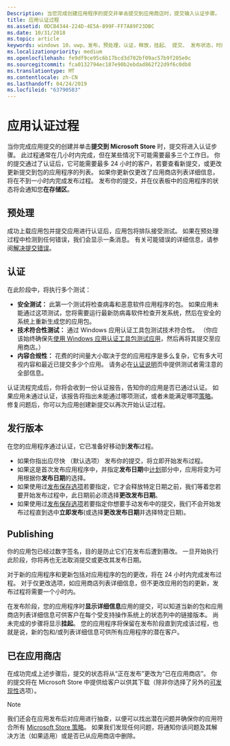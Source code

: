 ```yaml
---
Description: 当您完成创建应用程序的提交并单击提交到应用商店时，提交输入认证步骤。
title: 应用认证过程
ms.assetid: 0DCB4344-224D-4E5A-899F-FF7A89F23DBC
ms.date: 10/31/2018
ms.topic: article
keywords: windows 10，uwp，发布，预处理，认证，释放，挂起、 提交、 发布状态，时间
ms.localizationpriority: medium
ms.openlocfilehash: fe9df9ce95c6b17bcd3d702bf09ac57b9f205e0c
ms.sourcegitcommit: fca0132794ec187e90b2ebdad862f22d9f6c0db8
ms.translationtype: MT
ms.contentlocale: zh-CN
ms.lasthandoff: 04/24/2019
ms.locfileid: "63790583"
---
```

# <a name="the-app-certification-process"></a>应用认证过程

当你完成应用提交的创建并单击**提交到 Microsoft Store** 时，提交将进入认证步骤。 此过程通常在几小时内完成，但在某些情况下可能需要最多三个工作日。 你的提交通过了认证后，它可能需要最多 24 小时的客户，若要查看新提交，或更改更新提交到包的应用程序的列表。 如果你更新仅更改了应用商店列表详细信息，将在不到一小时内完成发布过程。  发布你的提交，并在仪表板中的应用程序的状态将会通知您**在存储区**。

## <a name="preprocessing"></a>预处理

成功上载应用包并提交应用进行认证后，应用包将排队接受测试。 如果在预处理过程中检测到任何错误，我们会显示一条消息。 有关可能错误的详细信息，请参阅[解决提交错误](resolve-submission-errors.md)。

## <a name="certification"></a>认证

在此阶段中，将执行多个测试：

-   **安全测试：** 此第一个测试将检查病毒和恶意软件应用程序的包。 如果应用未能通过这项测试，您将需要运行最新防病毒软件检查开发系统，然后在安全的系统上重新生成您的应用包。
-   **技术符合性测试：** 通过 Windows 应用认证工具包测试技术符合性。 （你应该始终确保先[使用 Windows 应用认证工具包测试应用](../debug-test-perf/windows-app-certification-kit.md)，然后再将其提交至应用商店。）
-   **内容合规性：** 花费的时间量大小取决于您的应用程序是多么复杂，它有多大可视内容和最近已提交多少个应用。 请务必在[认证说明](notes-for-certification.md)页中提供测试者需注意的全部信息。

认证流程完成后，你将会收到一份认证报告，告知你的应用是否已通过认证。 如果应用未通过认证，该报告将指出未能通过哪项测试，或者未能满足哪项[策略](https://docs.microsoft.com/legal/windows/agreements/store-policies)。 修复问题后，你可以为应用创建新提交以再次开始认证过程。

## <a name="release"></a>发行版本

在您的应用程序通过认证，它已准备好移动到**发布**过程。

- 如果你指出应尽快 （默认选项） 发布你的提交，将立即开始发布过程。
- 如果这是首次发布应用程序中，并指定**发布日期**中[计划](configure-precise-release-scheduling.md#release)部分中，应用将变为可用根据你**发布日期**的选择。
- 如果使用过[发布保存选项](manage-submission-options.md#publishing-hold-options)若要指定，它才会释放特定日期之前，我们等着您若要开始发布过程中，此日期前必须选择**更改发布日期**。
- 如果使用过[发布保存选项](manage-submission-options.md#publishing-hold-options)若要指定你想要手动发布中的提交，我们不会开始发布过程直到选中**立即发布**(或选择**更改发布日期**并选择特定日期)。


## <a name="publishing"></a>Publishing

你的应用包已经过数字签名，目的是防止它们在发布后遭到篡改。 一旦开始执行此阶段，你将再也无法取消提交或更改其发布日期。

对于新的应用程序和更新包括对应用程序的包的更改，将在 24 小时内完成发布过程。 对于仅更改选项，如应用商店列表详细信息，但不更改应用的包的更新，发布过程将需要一个小时内。

在发布阶段，您的应用程序时**显示详细信息**应用的提交，可以知道当新的包和应用商店列表详细信息可供客户在每个受支持操作系统上的状态列中的链接版本。 尚未完成的步骤将显示**挂起**。 您的应用程序将保留在发布阶段直到完成该过程，也就是说，新的包和/或列表详细信息可供所有应用程序的潜在客户。

## <a name="in-the-store"></a>已在应用商店 

在成功完成上述步骤后，提交的状态将从“正在发布”更改为“已在应用商店”。 你的提交将在 Microsoft Store 中提供给客户以供其下载（除非你选择了另外的[可发现性](choose-visibility-options.md#discoverability)选项）。 

> [!NOTE]
> 我们还会在应用发布后对应用进行抽查，以便可以找出潜在问题并确保你的应用符合所有 [Microsoft Store 策略](https://docs.microsoft.com/legal/windows/agreements/store-policies)。 如果我们发现任何问题，将通知你该问题及其解决方法（如果适用）或是否已从应用商店中删除。

 

 

 




